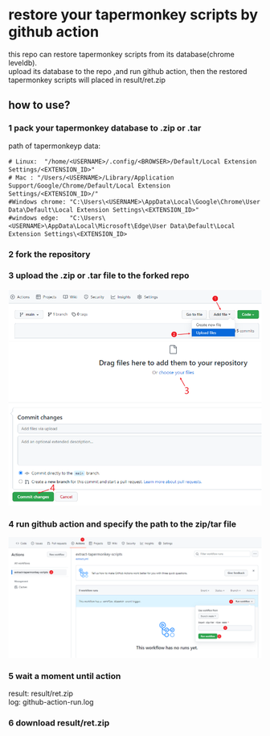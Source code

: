 # restore your tapermonkey scripts by github action

this repo can restore tapermonkey scripts from its database(chrome leveldb).  
upload its database to the repo ,and run github action,
then the restored tapermonkey scripts will placed in result/ret.zip

## how to use?


### 1 pack your tapermonkey database to .zip or .tar  
path of tapermonkeyp data:
```text
# Linux:  "/home/<USERNAME>/.config/<BROWSER>/Default/Local Extension Settings/<EXTENSION_ID>"
# Mac : "/Users/<USERNAME>/Library/Application Support/Google/Chrome/Default/Local Extension Settings/<EXTENSION_ID>/"
#Windows chrome: "C:\Users\<USERNAME>\AppData\Local\Google\Chrome\User Data\Default\Local Extension Settings\<EXTENSION_ID>"
#windows edge:   "C:\Users\<USERNAME>\AppData\Local\Microsoft\Edge\User Data\Default\Local Extension Settings\<EXTENSION_ID>
```


### 2 fork the repository

### 3 upload the .zip or .tar file to the forked repo
![dsfga](doc/upload_file_1.png "sd")
![dsfga](doc/upload_file_2.png "sd")

### 4 run github action and specify the path to the zip/tar file 

![dsfga](doc/run_github_action.png "sd")

### 5 wait a moment until action 
result: result/ret.zip  
log: github-action-run.log

### 6 download result/ret.zip